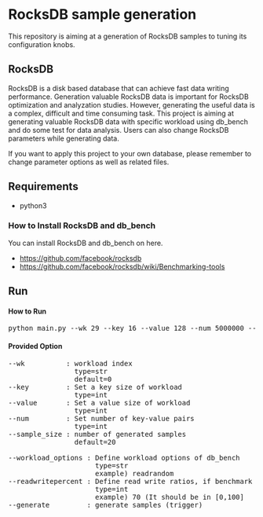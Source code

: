 # RocksDB sample generation
This repository is aiming at a generation of RocksDB samples to tuning its configuration knobs.

## RocksDB
RocksDB is a disk based database that can achieve fast data writing performance. 
Generation valuable RocksDB data is important for RocksDB optimization and analyzation studies. 
However, generating the useful data is a complex, difficult and time consuming task. 
This project is aiming at generating valuable RocksDB data with specific workload using db_bench and do some test for data analysis.
Users can also change RocksDB parameters while generating data.

If you want to apply this project to your own database, please remember to change parameter options as well as related files. 

## Requirements
- python3
### How to Install RocksDB and db_bench
You can install RocksDB and db_bench on here.
- https://github.com/facebook/rocksdb
- https://github.com/facebook/rocksdb/wiki/Benchmarking-tools

## Run
#### How to Run
<pre>
python main.py --wk 29 --key 16 --value 128 --num 5000000 --sample_size 100 --workload_option updaterandom --generate
</pre>

#### Provided Option
<pre>
--wk          : workload index 
                type=str
                default=0
--key         : Set a key size of workload
                type=int
--value       : Set a value size of workload
                type=int
--num         : Set number of key-value pairs
                type=int
--sample_size : number of generated samples
                default=20

--workload_options : Define workload options of db_bench
                     type=str
                     example) readrandom
--readwritepercent : Define read write ratios, if benchmark option includes readrandomwriterandom
                     type=int
                     example) 70 (It should be in [0,100]
--generate         : generate samples (trigger)
</pre>
